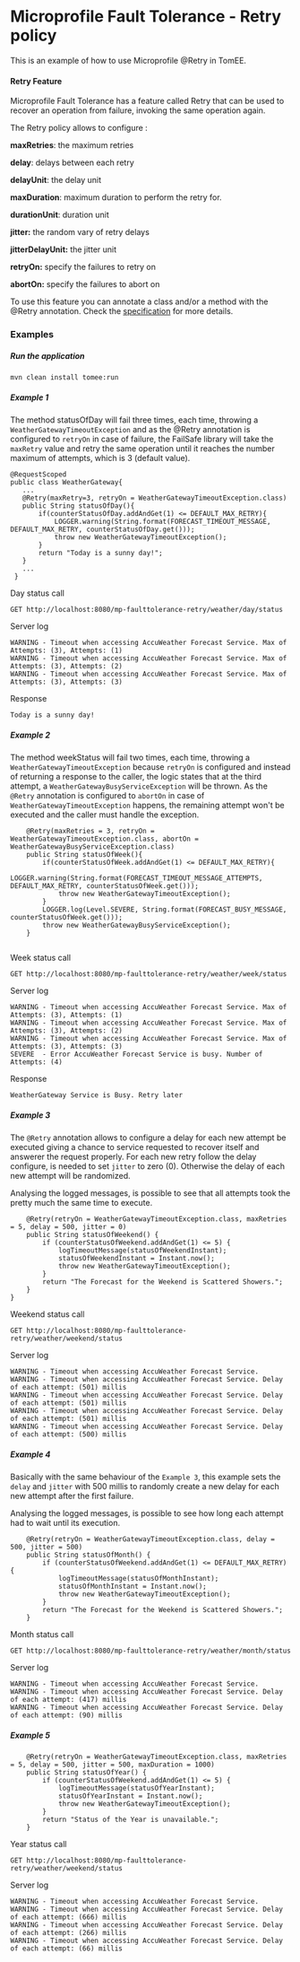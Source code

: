 # Microprofile Fault Tolerance - Retry policy
This is an example of how to use Microprofile @Retry in TomEE.

#### Retry Feature
Microprofile Fault Tolerance has a feature called Retry that can be used to recover an operation from failure, invoking the same operation again.

The Retry policy allows to configure :

**maxRetries**: the maximum retries 

**delay**: delays between each retry

**delayUnit**: the delay unit

**maxDuration**: maximum duration to perform the retry for.

**durationUnit**: duration unit

**jitter:** the random vary of retry delays

**jitterDelayUnit:** the jitter unit

**retryOn:** specify the failures to retry on

**abortOn:** specify the failures to abort on

To use this feature you can annotate a class and/or a method with the @Retry annotation. 
Check the [specification](http://download.eclipse.org/microprofile/microprofile-fault-tolerance-1.1/microprofile-fault-tolerance-spec.html) for more details.

### Examples

##### Run the application

    mvn clean install tomee:run   
    
##### Example 1

The method statusOfDay will fail three times, each time, throwing a `WeatherGatewayTimeoutException` and as the
@Retry annotation is configured to `retryOn` in case of failure, the FailSafe library will take the `maxRetry` value and
retry the same operation until it reaches the number maximum of attempts, which is 3 (default value).  

```
@RequestScoped
public class WeatherGateway{ 
   ...
   @Retry(maxRetry=3, retryOn = WeatherGatewayTimeoutException.class)
   public String statusOfDay(){
       if(counterStatusOfDay.addAndGet(1) <= DEFAULT_MAX_RETRY){
           LOGGER.warning(String.format(FORECAST_TIMEOUT_MESSAGE, DEFAULT_MAX_RETRY, counterStatusOfDay.get()));
           throw new WeatherGatewayTimeoutException();
       }
       return "Today is a sunny day!";
   }
   ...
 }
```

Day status call

    GET http://localhost:8080/mp-faulttolerance-retry/weather/day/status
    
Server log
```
WARNING - Timeout when accessing AccuWeather Forecast Service. Max of Attempts: (3), Attempts: (1)
WARNING - Timeout when accessing AccuWeather Forecast Service. Max of Attempts: (3), Attempts: (2)
WARNING - Timeout when accessing AccuWeather Forecast Service. Max of Attempts: (3), Attempts: (3)
```

Response
``` 
Today is a sunny day!
```

##### Example 2

The method weekStatus will fail two times, each time, throwing a `WeatherGatewayTimeoutException` because `retryOn` is configured and instead of 
returning a response to the caller, the logic states that at the third attempt, a `WeatherGatewayBusyServiceException` will be thrown.
 As the `@Retry` annotation is configured to `abortOn` in case of `WeatherGatewayTimeoutException` happens, the remaining attempt won't be 
 executed and the caller must handle the exception.

``` 
    @Retry(maxRetries = 3, retryOn = WeatherGatewayTimeoutException.class, abortOn = WeatherGatewayBusyServiceException.class)
    public String statusOfWeek(){
        if(counterStatusOfWeek.addAndGet(1) <= DEFAULT_MAX_RETRY){
            LOGGER.warning(String.format(FORECAST_TIMEOUT_MESSAGE_ATTEMPTS, DEFAULT_MAX_RETRY, counterStatusOfWeek.get()));
            throw new WeatherGatewayTimeoutException();
        }
        LOGGER.log(Level.SEVERE, String.format(FORECAST_BUSY_MESSAGE, counterStatusOfWeek.get()));
        throw new WeatherGatewayBusyServiceException();
    }
    
```

Week status call

    GET http://localhost:8080/mp-faulttolerance-retry/weather/week/status

Server log

```
WARNING - Timeout when accessing AccuWeather Forecast Service. Max of Attempts: (3), Attempts: (1)
WARNING - Timeout when accessing AccuWeather Forecast Service. Max of Attempts: (3), Attempts: (2)
WARNING - Timeout when accessing AccuWeather Forecast Service. Max of Attempts: (3), Attempts: (3)
SEVERE  - Error AccuWeather Forecast Service is busy. Number of Attempts: (4) 
```

Response
``` 
WeatherGateway Service is Busy. Retry later
```

##### Example 3

The `@Retry` annotation allows to configure a delay for each new attempt be executed giving a chance to service
requested to recover itself and answerer the request properly. For each new retry follow the delay configure,
is needed to set `jitter` to zero (0). Otherwise the delay of each new attempt will be randomized.

Analysing the logged messages, is possible to see that all attempts took the pretty much the same time to execute.

``` 
    @Retry(retryOn = WeatherGatewayTimeoutException.class, maxRetries = 5, delay = 500, jitter = 0)
    public String statusOfWeekend() {
        if (counterStatusOfWeekend.addAndGet(1) <= 5) {
            logTimeoutMessage(statusOfWeekendInstant);
            statusOfWeekendInstant = Instant.now();
            throw new WeatherGatewayTimeoutException();
        }
        return "The Forecast for the Weekend is Scattered Showers.";
    }
}
```

Weekend status call

    GET http://localhost:8080/mp-faulttolerance-retry/weather/weekend/status
    
Server log

```
WARNING - Timeout when accessing AccuWeather Forecast Service.
WARNING - Timeout when accessing AccuWeather Forecast Service. Delay of each attempt: (501) millis
WARNING - Timeout when accessing AccuWeather Forecast Service. Delay of each attempt: (501) millis
WARNING - Timeout when accessing AccuWeather Forecast Service. Delay of each attempt: (501) millis
WARNING - Timeout when accessing AccuWeather Forecast Service. Delay of each attempt: (500) millis
```

##### Example 4

Basically with the same behaviour of the `Example 3`, this example sets the `delay` and `jitter` with 500 millis to randomly
create a new delay for each new attempt after the first failure.

Analysing the logged messages, is possible to see how long each attempt had to wait until its execution.

``` 
    @Retry(retryOn = WeatherGatewayTimeoutException.class, delay = 500, jitter = 500)
    public String statusOfMonth() {
        if (counterStatusOfWeekend.addAndGet(1) <= DEFAULT_MAX_RETRY) {
            logTimeoutMessage(statusOfMonthInstant);
            statusOfMonthInstant = Instant.now();
            throw new WeatherGatewayTimeoutException();
        }
        return "The Forecast for the Weekend is Scattered Showers.";
    }
```

Month status call

    GET http://localhost:8080/mp-faulttolerance-retry/weather/month/status
    
Server log

```
WARNING - Timeout when accessing AccuWeather Forecast Service.
WARNING - Timeout when accessing AccuWeather Forecast Service. Delay of each attempt: (417) millis
WARNING - Timeout when accessing AccuWeather Forecast Service. Delay of each attempt: (90) millis
```

##### Example 5

``` 
    @Retry(retryOn = WeatherGatewayTimeoutException.class, maxRetries = 5, delay = 500, jitter = 500, maxDuration = 1000)
    public String statusOfYear() {
        if (counterStatusOfWeekend.addAndGet(1) <= 5) {
            logTimeoutMessage(statusOfYearInstant);
            statusOfYearInstant = Instant.now();
            throw new WeatherGatewayTimeoutException();
        }
        return "Status of the Year is unavailable.";
    }
```

Year status call

    GET http://localhost:8080/mp-faulttolerance-retry/weather/weekend/status

Server log

```
WARNING - Timeout when accessing AccuWeather Forecast Service.
WARNING - Timeout when accessing AccuWeather Forecast Service. Delay of each attempt: (666) millis
WARNING - Timeout when accessing AccuWeather Forecast Service. Delay of each attempt: (266) millis
WARNING - Timeout when accessing AccuWeather Forecast Service. Delay of each attempt: (66) millis
```
